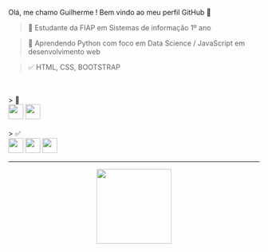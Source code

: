 Olá, me chamo Guilherme ! 
Bem vindo ao meu perfil GitHub 👋

> 🔭 Estudante da FIAP em Sistemas de informação 1º ano

> 🌱 Aprendendo Python com foco em Data Science / JavaScript em desenvolvimento web

> ✅ HTML, CSS, BOOTSTRAP

<div style="display: inline_block"> 
<br>
<br>
> 🌱
<br>    
<img loading="lazy" height="30em" src="https://cdn.jsdelivr.net/gh/devicons/devicon/icons/python/python-original-wordmark.svg"/>
<img loading="lazy" height="30em" src="https://cdn.jsdelivr.net/gh/devicons/devicon/icons/javascript/javascript-original.svg"/>
<br>
<br>
> ✅
<br> 
<img loading="lazy" height="30em" src="https://cdn.jsdelivr.net/gh/devicons/devicon/icons/html5/html5-original-wordmark.svg"/>
<img loading="lazy" height="30em" src="https://cdn.jsdelivr.net/gh/devicons/devicon/icons/css3/css3-original-wordmark.svg"/>
<img loading="lazy" height="30em" src="https://cdn.jsdelivr.net/gh/devicons/devicon/icons/bootstrap/bootstrap-original-wordmark.svg"/>
</div>
          
<hr>

<div align="center">
<a href="https://github.com/guiKD"/> 
<img loading="lazy" height="150em" src="https://github-readme-stats.vercel.app/api/top-langs/?username=guiKD&layout=compact&langs_count=7&theme=dracula"/> 
</div>
